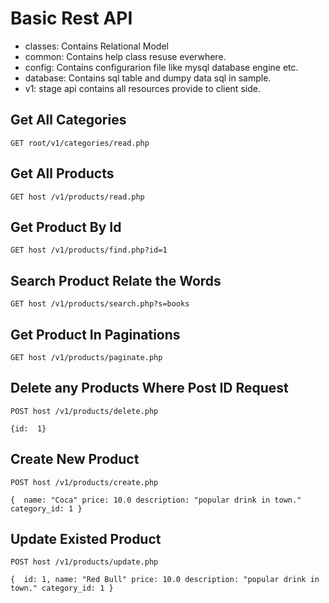 # Basic Rest API

- classes: Contains Relational Model
- common: Contains help class resuse everwhere.
- config: Contains configurarion file like mysql database engine etc.
- database: Contains sql table and dumpy data sql in sample.
- v1: stage api contains all resources provide to client side.




## Get All Categories
`GET root/v1/categories/read.php`

## Get All Products
`GET host /v1/products/read.php`

## Get Product By Id
`GET host /v1/products/find.php?id=1`

## Search Product Relate the Words
`GET host /v1/products/search.php?s=books`

## Get Product In  Paginations
`GET host /v1/products/paginate.php`

## Delete any Products Where Post ID Request
`POST host /v1/products/delete.php`

`{id:  1}`

## Create New Product
`POST host /v1/products/create.php`

`{ 
	name: "Coca"
	price: 10.0
	description: "popular drink in town."
	category_id: 1
}`


## Update Existed Product
`POST host /v1/products/update.php`

`{ 
	id: 1,
	name: "Red Bull"
	price: 10.0
	description: "popular drink in town."
	category_id: 1
}`
